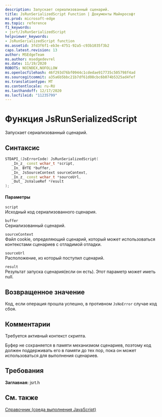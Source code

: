 ```yaml
---
description: Запускает сериализованный сценарий.
title: JsRunSerializedScript Function | Документы Майкрософт
ms.prod: microsoft-edge
ms.topic: reference
f1_keywords:
- jsrt/JsRunSerializedScript
helpviewer_keywords:
- JsRunSerializedScript function
ms.assetid: 3fd3f6f1-eb3e-4751-92a5-c93b1035f3b2
caps.latest.revision: 13
author: MSEdgeTeam
ms.author: msedgedevrel
ms.date: 11/19/2020
ROBOTS: NOINDEX,NOFOLLOW
ms.openlocfilehash: 46f293d76bf0944c1cdedae917735c505798f4ad
ms.sourcegitcommit: a35a6b5bbc21b7df61d08cbc6b074b5325ad4fef
ms.translationtype: MT
ms.contentlocale: ru-RU
ms.lasthandoff: 12/17/2020
ms.locfileid: "11235799"
---
```

# Функция JsRunSerializedScript

Запускает сериализованный сценарий.  
  
## Синтаксис  
  
```cpp  
STDAPI_(JsErrorCode) JsRunSerializedScript(  
   _In_z_ const wchar_t *script,  
   _In_ BYTE *buffer,  
   _In_ JsSourceContext sourceContext,  
   _In_z_ const wchar_t *sourceUrl,  
   _Out_ JsValueRef *result  
);  
```  
  
#### Параметры  
 `script`  
 Исходный код сериализованного сценария.  
  
 `buffer`  
 Сериализованный сценарий.  
  
 `sourceContext`  
 Файл cookie, определяющий сценарий, который может использоваться контекстами сценариев с отладимой отладки.  
  
 `sourceUrl`  
 Расположение, из который поступил сценарий.  
  
 `result`  
 Результат запуска сценария(если он есть). Этот параметр может иметь null.  
  
## Возвращенное значение  
 Код, если операция прошла успешно, в противном `JsNoError` случае код сбоя.  
  
## Комментарии  
 Требуется активный контекст скрипта.  
  
 Буфер не сохраняется в памяти механизмом сценариев, поэтому код должен поддерживать его в памяти до тех пор, пока он может использоваться для выполнения сценариев.  
  
## Требования  
 **Заглавная:** jsrt.h  
  
## См. также  
 [Справочник (среда выполнения JavaScript)](../chakra-hosting/reference-javascript-runtime.md)
